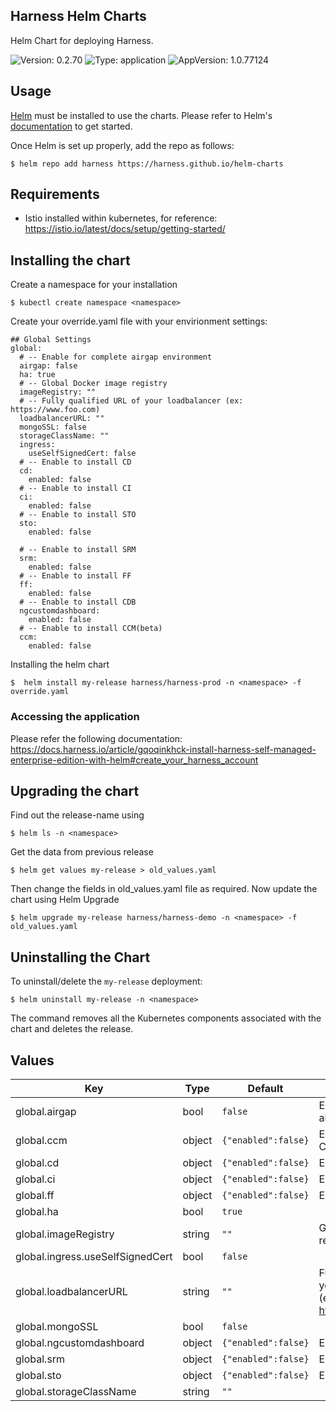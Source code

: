 ## Harness Helm Charts

Helm Chart for deploying Harness.

![Version: 0.2.70](https://img.shields.io/badge/Version-0.2.70-informational?style=flat-square) ![Type: application](https://img.shields.io/badge/Type-application-informational?style=flat-square) ![AppVersion: 1.0.77124](https://img.shields.io/badge/AppVersion-1.0.77124-informational?style=flat-square)

## Usage

[Helm](https://helm.sh) must be installed to use the charts.
Please refer to Helm's [documentation](https://helm.sh/docs/) to get started.

Once Helm is set up properly, add the repo as follows:

```console
$ helm repo add harness https://harness.github.io/helm-charts
```
## Requirements
* Istio installed within kubernetes, for reference: https://istio.io/latest/docs/setup/getting-started/

## Installing the chart
Create a namespace for your installation
```
$ kubectl create namespace <namespace>
```

Create your override.yaml file with your envirionment settings:

```
## Global Settings
global:
  # -- Enable for complete airgap environment
  airgap: false
  ha: true
  # -- Global Docker image registry
  imageRegistry: ""
  # -- Fully qualified URL of your loadbalancer (ex: https://www.foo.com)
  loadbalancerURL: ""
  mongoSSL: false
  storageClassName: ""
  ingress:
    useSelfSignedCert: false
  # -- Enable to install CD
  cd:
    enabled: false
  # -- Enable to install CI
  ci:
    enabled: false
  # -- Enable to install STO
  sto:
    enabled: false

  # -- Enable to install SRM
  srm:
    enabled: false
  # -- Enable to install FF
  ff:
    enabled: false
  # -- Enable to install CDB
  ngcustomdashboard:
    enabled: false
  # -- Enable to install CCM(beta)
  ccm:
    enabled: false

```

Installing the helm chart
```
$  helm install my-release harness/harness-prod -n <namespace> -f override.yaml
```

### Accessing the application
Please refer the following documentation: https://docs.harness.io/article/gqoqinkhck-install-harness-self-managed-enterprise-edition-with-helm#create_your_harness_account
## Upgrading the chart
Find out the release-name using
```
$ helm ls -n <namespace>
```
Get the data from previous release
```
$ helm get values my-release > old_values.yaml
```
Then change the fields in old_values.yaml file as required. Now update the chart using
Helm Upgrade
```
$ helm upgrade my-release harness/harness-demo -n <namespace> -f old_values.yaml
```

## Uninstalling the Chart

To uninstall/delete the `my-release` deployment:

```console
$ helm uninstall my-release -n <namespace>
```

The command removes all the Kubernetes components associated with the chart and deletes the release.

## Values

| Key | Type | Default | Description |
|-----|------|---------|-------------|
| global.airgap | bool | `false` | Enable for complete airgap environment |
| global.ccm | object | `{"enabled":false}` | Enable to install CCM(beta) |
| global.cd | object | `{"enabled":false}` | Enable to install CD |
| global.ci | object | `{"enabled":false}` | Enable to install CI |
| global.ff | object | `{"enabled":false}` | Enable to install FF |
| global.ha | bool | `true` |  |
| global.imageRegistry | string | `""` | Global Docker image registry |
| global.ingress.useSelfSignedCert | bool | `false` |  |
| global.loadbalancerURL | string | `""` | Fully qualified URL of your loadbalancer (ex: https://www.foo.com) |
| global.mongoSSL | bool | `false` |  |
| global.ngcustomdashboard | object | `{"enabled":false}` | Enable to install CDB |
| global.srm | object | `{"enabled":false}` | Enable to install SRM |
| global.sto | object | `{"enabled":false}` | Enable to install STO |
| global.storageClassName | string | `""` |  |


